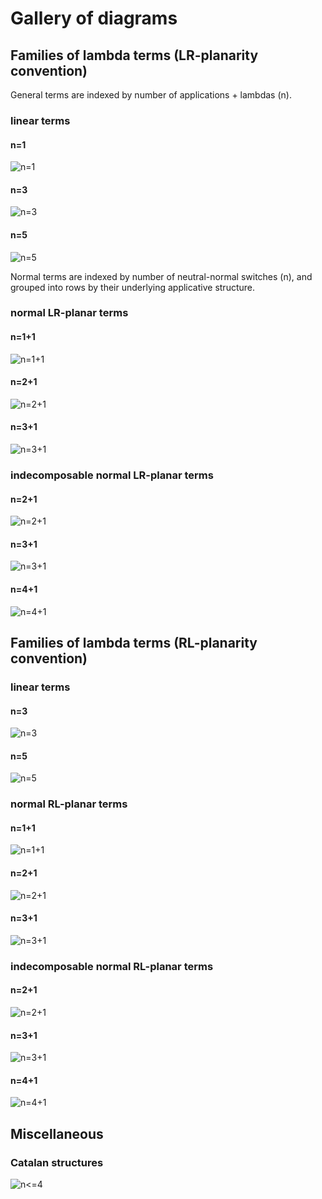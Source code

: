 # Gallery of diagrams

## Families of lambda terms (LR-planarity convention)

General terms are indexed by number of applications + lambdas (n).

### linear terms
#### n=1
![n=1](https://cdn.rawgit.com/noamz/linlam-gos/master/diagrams/linearLR1.svg)
#### n=3
![n=3](https://cdn.rawgit.com/noamz/linlam-gos/master/diagrams/linearLR3.svg)
#### n=5
![n=5](https://cdn.rawgit.com/noamz/linlam-gos/master/diagrams/linearLR5.svg)

Normal terms are indexed by number of neutral-normal switches (n), and grouped into rows by their underlying applicative structure.

### normal LR-planar terms
#### n=1+1
![n=1+1](https://cdn.rawgit.com/noamz/linlam-gos/master/diagrams/nptLR1.svg)
#### n=2+1
![n=2+1](https://cdn.rawgit.com/noamz/linlam-gos/master/diagrams/nptLR2.svg)
#### n=3+1
![n=3+1](https://cdn.rawgit.com/noamz/linlam-gos/master/diagrams/nptLR3.svg)

### indecomposable normal LR-planar terms
#### n=2+1
![n=2+1](https://cdn.rawgit.com/noamz/linlam-gos/master/diagrams/nptiLR2.svg)
#### n=3+1
![n=3+1](https://cdn.rawgit.com/noamz/linlam-gos/master/diagrams/nptiLR3.svg)
#### n=4+1
![n=4+1](https://cdn.rawgit.com/noamz/linlam-gos/master/diagrams/nptiLR4.svg)

## Families of lambda terms (RL-planarity convention)

### linear terms
#### n=3
![n=3](https://cdn.rawgit.com/noamz/linlam-gos/master/diagrams/linearRL3.svg)
#### n=5
![n=5](https://cdn.rawgit.com/noamz/linlam-gos/master/diagrams/linearRL5.svg)

### normal RL-planar terms
#### n=1+1
![n=1+1](https://cdn.rawgit.com/noamz/linlam-gos/master/diagrams/nptRL1.svg)
#### n=2+1
![n=2+1](https://cdn.rawgit.com/noamz/linlam-gos/master/diagrams/nptRL2.svg)
#### n=3+1
![n=3+1](https://cdn.rawgit.com/noamz/linlam-gos/master/diagrams/nptRL3.svg)

### indecomposable normal RL-planar terms
#### n=2+1
![n=2+1](https://cdn.rawgit.com/noamz/linlam-gos/master/diagrams/nptiRL2.svg)
#### n=3+1
![n=3+1](https://cdn.rawgit.com/noamz/linlam-gos/master/diagrams/nptiRL3.svg)
#### n=4+1
![n=4+1](https://cdn.rawgit.com/noamz/linlam-gos/master/diagrams/nptiRL4.svg)

## Miscellaneous

### Catalan structures
![n<=4](https://cdn.rawgit.com/noamz/linlam-gos/master/diagrams/catalan4.svg)
